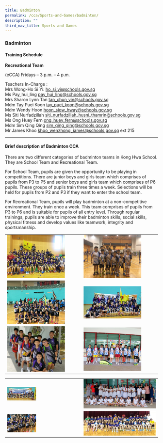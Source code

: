 ```yaml
---
title: Badminton
permalink: /cca/Sports-and-Games/badminton/
description: ""
third_nav_title: Sports and Games
---
```

### Badminton
#### Training Schedule

  

**Recreational Team** 

(eCCA) Fridays – 3 p.m. – 4 p.m. 

  

Teachers In-Charge :  <br>
Mrs Wong-Ho Si Yi: [ho\_si\_yi@schools.gov.sg](mailto:ho_si_yi@schools.gov.sg)  
Ms Pay\_hui\_ling [pay\_hui\_ling@schools.gov.sg](mailto:pay_hui_ling@schools.gov.sg)  
Mrs Sharon Lynn Tan [tan\_chun\_yin@schools.gov.sg](mailto:tan_chun_yin@schools.gov.sg)  
Mdm Tay Puei Koon [tay\_puei\_koon@schools.gov.sg](mailto:tay_puei_koon@schools.gov.sg)  
Mdm Wendy Hoon [hoon\_siow\_hway@schools.gov.sg](mailto:hoon_siow_hway@schools.gov.sg)  
Ms Siti Nurfadzillah [siti\_nurfadzillah\_husni\_thamrin@schools.gov.sg](mailto:siti_nurfadzillah_husni_thamrin@schools.gov.sg)  
Ms Ong Huey Fern [ong\_huey\_fern@schools.gov.sg](mailto:ong_huey_fern@schools.gov.sg)  
Mdm Sim Qing Qing [sim\_qing\_qing@schools.gov.sg](mailto:sim_qing_qing@schools.gov.sg)  
Mr James Khoo [khoo\_wenzhong\_james@schools.gov.sg](mailto:khoo_wenzhong_james@schools.gov.sg) ext 215  
  

* * *

  
#### Brief description of Badminton CCA  

There are two different categories of badminton teams in Kong Hwa School. They are School Team and Recreational Team. 

  

For School Team, pupils are given the opportunity to be playing in competitions. There are junior boys and girls team which comprises of pupils from P3 to P5 and senior boys and girls team which comprises of P6 pupils. These groups of pupils train three times a week. Selections will be held for pupils from P2 and P3 if they want to enter the school team.

  

For Recreational Team, pupils will play badminton at a non-competitive environment. They train once a week. This team comprises of pupils from P3 to P6 and is suitable for pupils of all entry level. Through regular trainings, pupils are able to improve their badminton skills, social skills, physical fitness and develop values like teamwork, integrity and sportsmanship.

|  |  |
|---|---|
| <img src="/images/cca57.png" style="width:80%"> | <img src="/images/cca58.png" style="width:80%"> |
| <img src="/images/cca59.png" style="width:80%"> | <img src="/images/cca60.png" style="width:80%"> |
| <img src="/images/cca61.png" style="width:80%"> | <img src="/images/cca62.png" style="width:80%"> |

|  |  |
|---|---|
| <img src="/images/cca63.png" style="width:40%"> | <img src="/images/cca64.png" style="width:900%"> |
| <img src="/images/cca65.png" style="width:40%"> | <img src="/images/cca66.png" style="width:900%"> |

